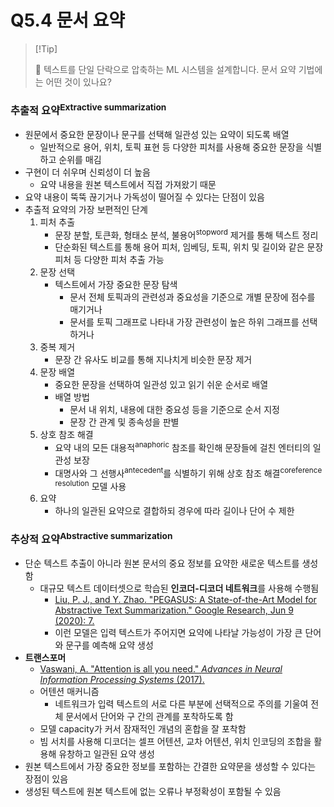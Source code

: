 # Q5.4 문서 요약

>   [!Tip]
>
>   🙋 텍스트를 단일 단락으로 압축하는 ML 시스템을 설계합니다. 문서 요약 기법에는 어떤 것이 있나요?

### 추출적 요약<sup>Extractive summarization</sup>

-   원문에서 중요한 문장이나 문구를 선택해 일관성 있는 요약이 되도록 배열
    -   일반적으로 용어, 위치, 토픽 표현 등 다양한 피처를 사용해 중요한 문장을 식별하고 순위를 매김
-   구현이 더 쉬우며 신뢰성이 더 높음
    -   요약 내용을 원본 텍스트에서 직접 가져왔기 때문
-   요약 내용이 뚝뚝 끊기거나 가독성이 떨어질 수 있다는 단점이 있음
-   추출적 요약의 가장 보편적인 단계
    1.   피처 추출
         -   문장 분할, 토큰화, 형태소 분석, 불용어<sup>stopword</sup> 제거를 통해 텍스트 정리
         -   단순화된 텍스트를 통해 용어 피처, 임베딩, 토픽, 위치 및 길이와 같은 문장 피처 등 다양한 피처 추출 가능
    2.   문장 선택
         -   텍스트에서 가장 중요한 문장 탐색
             -   문서 전체 토픽과의 관련성과 중요성을 기준으로 개별 문장에 점수를 매기거나
             -   문서를 토픽 그래프로 나타내 가장 관련성이 높은 하위 그래프를 선택하거나
    3.   중복 제거
         - 문장 간 유사도 비교를 통해 지나치게 비슷한 문장 제거
    4.   문장 배열
         -   중요한 문장을 선택하여 일관성 있고 읽기 쉬운 순서로 배열
         -   배열 방법
             -   문서 내 위치, 내용에 대한 중요성 등을 기준으로 순서 지정
             -   문장 간 관계 및 종속성을 판별
    5.   상호 참조 해결
         -   요약 내의 모든 대용적<sup>anaphoric</sup> 참조를 확인해 문장들에 걸친 엔터티의 일관성 보장
         -   대명사와 그 선행사<sup>antecedent</sup>를 식별하기 위해 상호 참조 해결<sup>coreference resolution</sup> 모델 사용
    6.   요약
         -   하나의 일관된 요약으로 결합하되 경우에 따라 길이나 단어 수 제한

### 추상적 요약<sup>Abstractive summarization</sup>

-   단순 텍스트 추출이 아니라 원본 문서의 중요 정보를 요약한 새로운 텍스트를 생성함
    -   대규모 텍스트 데이터셋으로 학습된 **인코더-디코더 네트워크**를 사용해 수행됨
        -   [Liu, P. J., and Y. Zhao. "PEGASUS: A State-of-the-Art Model for Abstractive Text Summarization." Google Research, Jun 9 (2020): 7.](https://research.google/blog/pegasus-a-state-of-the-art-model-for-abstractive-text-summarization/)
        -   이런 모델은 입력 텍스트가 주어지면 요약에 나타날 가능성이 가장 큰 단어와 문구를 예측해 요약 생성
-   **트랜스포머**
    -   [Vaswani, A. "Attention is all you need." *Advances in Neural Information Processing Systems* (2017).](https://user.phil.hhu.de/~cwurm/wp-content/uploads/2020/01/7181-attention-is-all-you-need.pdf)
    -   어텐션 매커니즘
        -   네트워크가 입력 텍스트의 서로 다른 부분에 선택적으로 주의를 기울여 전체 문서에서 단어와 구 간의 관계를 포착하도록 함
    -   모델 capacity가 커서 잠재적인 개념의 혼합을 잘 포착함
    -   빔 서치를 사용해 디코더는 셀프 어텐션, 교차 어텐션, 위치 인코딩의 조합을 활용해 유창하고 일관된 요약 생성
-   원본 텍스트에서 가장 중요한 정보를 포함하는 간결한 요약문을 생성할 수 있다는 장점이 있음
-   생성된 텍스트에 원본 텍스트에 없는 오류나 부정확성이 포함될 수 있음